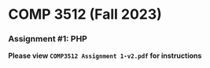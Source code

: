 # COMP 3512 (Fall 2023)
### Assignment #1: PHP

**Please view `COMP3512 Assignment 1-v2.pdf` for instructions**

  

